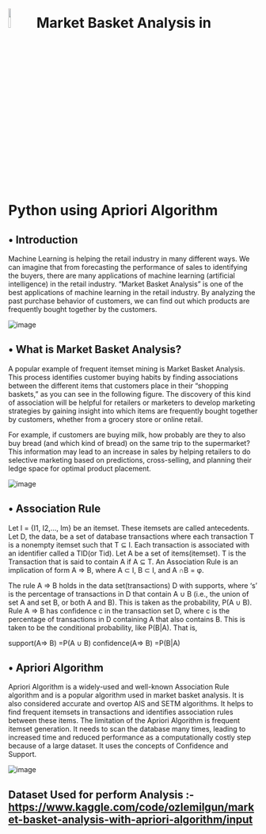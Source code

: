 # <img src="https://user-images.githubusercontent.com/91790864/233852269-cae90685-1843-4a2c-ae29-5be62a95a5a6.png" width=10% height=10%> Market Basket Analysis in Python using Apriori Algorithm

## • Introduction

Machine Learning is helping the retail industry in many different ways. We can imagine that from forecasting the performance of sales to identifying the buyers, there are many applications of machine learning (artificial intelligence) in the retail industry. “Market Basket Analysis” is one of the best applications of machine learning in the retail industry. By analyzing the past purchase behavior of customers, we can find out which products are frequently bought together by the customers.


![image](https://user-images.githubusercontent.com/91790864/233827881-8daa75c5-c756-4a2d-8c21-0c90b19eae6a.png)


## • What is Market Basket Analysis?

A popular example of frequent itemset mining is Market Basket Analysis. This process identifies customer buying habits by finding associations between the different items that customers place in their “shopping baskets,” as you can see in the following figure. The discovery of this kind of association will be helpful for retailers or marketers to develop marketing strategies by gaining insight into which items are frequently bought together by customers, whether from a grocery store or online retail.

For example, if customers are buying milk, how probably are they to also buy bread (and which kind of bread) on the same trip to the supermarket? This information may lead to an increase in sales by helping retailers to do selective marketing based on predictions, cross-selling, and planning their ledge space for optimal product placement.


![image](https://user-images.githubusercontent.com/91790864/233828064-55ac8e9f-7f36-4d9b-bd38-f7bcdbf7ac43.png)


## • Association Rule 

Let I = {I1, I2,…, Im} be an itemset. These itemsets are called antecedents. Let D, the data, be a set of database transactions where each transaction T is a nonempty itemset such that T ⊆ I. Each transaction is associated with an identifier called a TID(or Tid). Let A be a set of items(itemset). T is the Transaction that is said to contain A if A ⊆ T. An Association Rule is an implication of form A ⇒ B, where A ⊂ I, B ⊂ I,  and A ∩B = φ.

The rule A ⇒ B holds in the data set(transactions) D with supports, where ‘s’ is the percentage of transactions in D that contain A ∪ B (i.e., the union of set A and set B, or both A and B). This is taken as the probability, P(A ∪ B). Rule A ⇒ B has confidence c in the transaction set D, where c is the percentage of transactions in D containing A that also contains B. This is taken to be the conditional probability, like P(B|A). That is,

support(A⇒ B) =P(A ∪  B) 
confidence(A⇒ B) =P(B|A)


## • Apriori Algorithm 

Apriori Algorithm is a widely-used and well-known Association Rule algorithm and is a popular algorithm used in market basket analysis. It is also considered accurate and overtop AIS and SETM algorithms. It helps to find frequent itemsets in transactions and identifies association rules between these items. The limitation of the Apriori Algorithm is frequent itemset generation. It needs to scan the database many times, leading to increased time and reduced performance as a computationally costly step because of a large dataset. It uses the concepts of Confidence and Support.


![image](https://user-images.githubusercontent.com/91790864/233828286-08300cf0-5bd1-4495-ba49-6d88df0a7c3e.png)


## Dataset Used for perform Analysis :- https://www.kaggle.com/code/ozlemilgun/market-basket-analysis-with-apriori-algorithm/input

